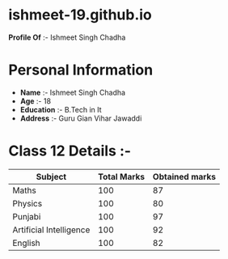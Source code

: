 # ishmeet-19.github.io
**Profile Of** :- Ishmeet Singh Chadha
# Personal Information
- **Name** :- Ishmeet Singh Chadha
- **Age** :- 18
- **Education** :- B.Tech in It
- **Address** :- Guru Gian Vihar Jawaddi

# Class 12 Details :- 

| Subject | Total Marks | Obtained marks |
|---------|-------------|----------------|
| Maths | 100 | 87 |
| Physics | 100 | 80 |
| Punjabi | 100 | 97 |
| Artificial Intelligence | 100 | 92|
| English | 100 | 82 |
